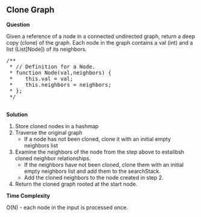 <h2>Clone Graph</h2>

**Question**

Given a reference of a node in a connected undirected graph, return a deep copy (clone) of the graph. Each node in the graph contains a val (int) and a list (List[Node]) of its neighbors.

<pre>
/**
 * // Definition for a Node.
 * function Node(val,neighbors) {
 *    this.val = val;
 *    this.neighbors = neighbors;
 * };
 */
 </pre>

**Solution**

1. Store cloned nodes in a hashmap
2. Traverse the original graph
    - If a node has not been cloned, clone it with an initial empty neighbors list
3. Examine the neighbors of the node from the step above to estalibsh cloned neighbor relationships.
    - If the neighbors have not been cloned, clone them with an initial empty neighbors list and add them to the searchStack.
    - Add the cloned neighbors to the node created in step 2.
4. Return the cloned graph rooted at the start node.

**Time Complexity**

O(N) - each node in the input is processed once.

